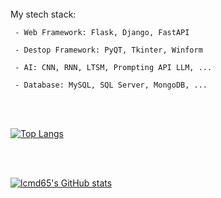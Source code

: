 <br>
  My stech stack:
  
     - Web Framework: Flask, Django, FastAPI
     
     - Destop Framework: PyQT, Tkinter, Winform
     
     - AI: CNN, RNN, LTSM, Prompting API LLM, ...
     
     - Database: MySQL, SQL Server, MongoDB, ...
     
</br>

<br>

[![Top Langs](https://github-readme-stats.vercel.app/api/top-langs/?username=lcmd65&layout=compact&theme=radical&hide=scss,stylus,blade,jupyter)](https://github.com/lcmd65/github-readme-stats)

</br>

<br>

[![lcmd65's GitHub stats](https://github-readme-stats.vercel.app/api/top-langs?username=lcmd65&hide=html,scss,stylus,blade,jupyter%20notebook,python,css,shell,batchfile,dockerfile,typescript&theme=algolia&show_icons=true)](https://github.com/lcmd65)

</br>
